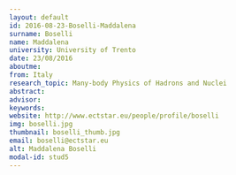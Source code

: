 ```yaml
---
layout: default 
id: 2016-08-23-Boselli-Maddalena
surname: Boselli
name: Maddalena
university: University of Trento
date: 23/08/2016
aboutme: 
from: Italy
research_topic: Many-body Physics of Hadrons and Nuclei
abstract: 
advisor: 
keywords: 
website: http://www.ectstar.eu/people/profile/boselli
img: boselli.jpg
thumbnail: boselli_thumb.jpg
email: boselli@ectstar.eu
alt: Maddalena Boselli
modal-id: stud5
---
```

